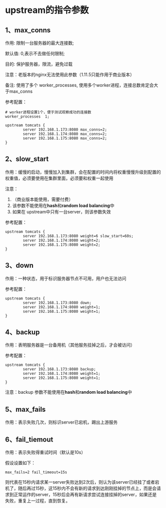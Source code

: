 # upstream的指令参数

## 1、max_conns

作用: 限制一台服务器的最大连接数;

默认值: 0,表示不去做任何限制;  

目的: 保护服务器，限流，避免过载

注意：老版本的nginx无法使用此参数（1.11.5只能作用于商业版本）

备注: 使用了多个 worker_processes, 使用多个worker进程，连接总数肯定会大于max_conns

参考配置：

```
# worker进程设置1个，便于测试观察成功的连接数
worker_processes  1;

upstream tomcats {
        server 192.168.1.173:8080 max_conns=2;
        server 192.168.1.174:8080 max_conns=2;
        server 192.168.1.175:8080 max_conns=2;
}
```

## 2、slow_start

作用：缓慢的启动，慢慢加入到集群，会在配置的时间内将权重慢慢升级到配置的权重值，必须要使用在集群里面，必须要和权重一起使用

注意：

1. （商业版本能使用，需要付费）
2. 该参数不能使用在**hash**和**random load balancing**中
3. 如果在 upstream中只有一台server，则该参数失效

参考配置：

```
upstream tomcats {
        server 192.168.1.173:8080 weight=6 slow_start=60s;
        server 192.168.1.174:8080 weight=2;
        server 192.168.1.175:8080 weight=2;
}
```

## 3、down

作用：一种状态，用于标识服务器节点不可用，用户也无法访问

参考配置：

```
upstream tomcats {
        server 192.168.1.173:8080 down;
        server 192.168.1.174:8080 weight=1;
        server 192.168.1.175:8080 weight=1;
}
```

## 4、backup

作用：表明服务器是一台备用机（其他服务挂掉之后，才会被访问）

参考配置：

```
upstream tomcats {
        server 192.168.1.173:8080 backup;
        server 192.168.1.174:8080 weight=1;
        server 192.168.1.175:8080 weight=1;
}
```

 注意：backup 参数不能使用在**hash**和**random load balancing**中

## 5、max_fails

作用：表示失败几次，则标识server已宕机，踢出上游服务

## 6、fail_tiemout

作用：表示失败得重试时间（默认是10s）

假设设置如下：

```
max_fails=2 fail_timeout=15s 
```

则代表在15秒内请求某一server失败达到2次后，则认为该server已经挂了或者宕机了，随后再过15秒，这15秒内不会有新的请求到达刚刚挂掉的节点上，而是会请求到正常运作的server，15秒后会再有新请求尝试连接挂掉的server，如果还是失败，重复上一过程，直到恢复。